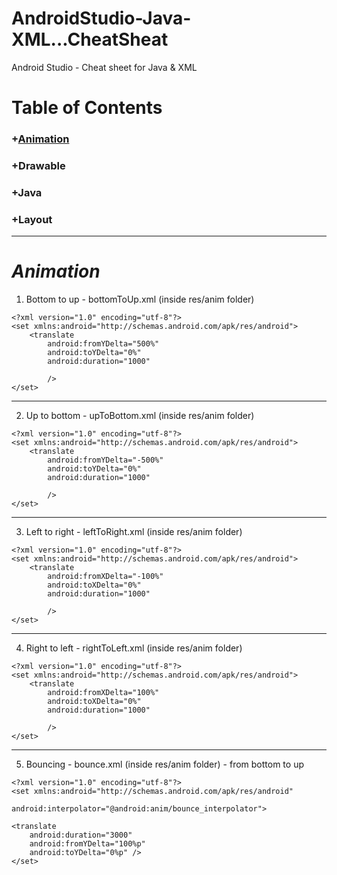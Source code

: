 # AndroidStudio-Java-XML...CheatSheat
Android Studio - Cheat sheet for Java &amp; XML

# Table of Contents

### +[Animation](#animation)  
### +Drawable
### +Java
### +Layout

***
# <a href="animation"></a><em>Animation</em>   
1) Bottom to up - bottomToUp.xml (inside res/anim folder)  
````
<?xml version="1.0" encoding="utf-8"?>
<set xmlns:android="http://schemas.android.com/apk/res/android">
    <translate
        android:fromYDelta="500%"
        android:toYDelta="0%"
        android:duration="1000"

        />
</set>
```` 
***
2) Up to bottom - upToBottom.xml (inside res/anim folder)
````
<?xml version="1.0" encoding="utf-8"?>
<set xmlns:android="http://schemas.android.com/apk/res/android">
    <translate
        android:fromYDelta="-500%"
        android:toYDelta="0%"
        android:duration="1000"

        />
</set>
````
***
3) Left to right - leftToRight.xml (inside res/anim folder)
````
<?xml version="1.0" encoding="utf-8"?>
<set xmlns:android="http://schemas.android.com/apk/res/android">
    <translate
        android:fromXDelta="-100%"
        android:toXDelta="0%"
        android:duration="1000"

        />
</set>
````
***
4) Right to left - rightToLeft.xml (inside res/anim folder)
````
<?xml version="1.0" encoding="utf-8"?>
<set xmlns:android="http://schemas.android.com/apk/res/android">
    <translate
        android:fromXDelta="100%"
        android:toXDelta="0%"
        android:duration="1000"

        />
</set>
````
***
5) Bouncing - bounce.xml (inside res/anim folder) - from bottom to up
````
<?xml version="1.0" encoding="utf-8"?>
<set xmlns:android="http://schemas.android.com/apk/res/android"

android:interpolator="@android:anim/bounce_interpolator">

<translate
    android:duration="3000"
    android:fromYDelta="100%p"
    android:toYDelta="0%p" />
</set>
````

